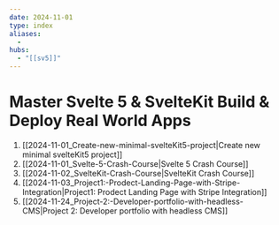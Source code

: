 ```yaml
---
date: 2024-11-01
type: index
aliases:
  -
hubs:
  - "[[sv5]]"
---
```


# Master Svelte 5 & SvelteKit   Build & Deploy Real World Apps

1. [[2024-11-01_Create-new-minimal-svelteKit5-project|Create new minimal svelteKit5 project]]
2. [[2024-11-01_Svelte-5-Crash-Course|Svelte 5 Crash Course]]
3. [[2024-11-02_SvelteKit-Crash-Course|SvelteKit Crash Course]]
4. [[2024-11-03_Project1:-Prodect-Landing-Page-with-Stripe-Integration|Project1: Prodect Landing Page with Stripe Integration]]
5. [[2024-11-24_Project-2:-Developer-portfolio-with-headless-CMS|Project 2: Developer portfolio with headless CMS]]



